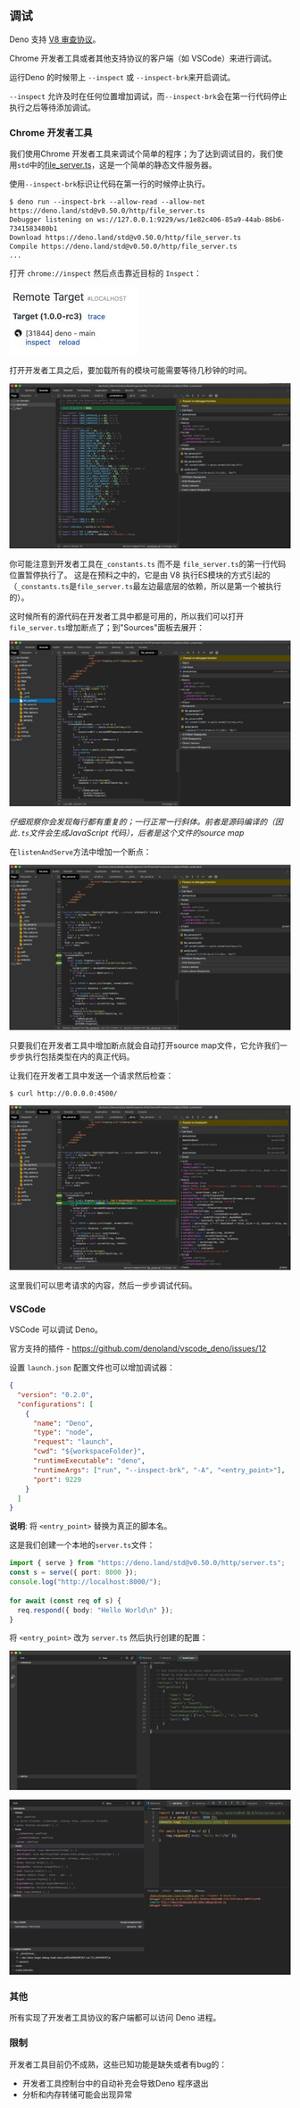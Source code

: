 ## 调试

Deno 支持 [V8 审查协议](https://v8.dev/docs/inspector)。


Chrome 开发者工具或者其他支持协议的客户端（如 VSCode）来进行调试。

运行Deno 的时候带上 `--inspect` 或 `--inspect-brk`来开启调试。

`--inspect` 允许及时在任何位置增加调试，而`--inspect-brk`会在第一行代码停止执行之后等待添加调试。

### Chrome 开发者工具

我们使用Chrome 开发者工具来调试个简单的程序；为了达到调试目的，我们使用`std`中的[file_server.ts](https://deno.land/std@v0.50.0/http/file_server.ts)，这是一个简单的静态文件服务器。

使用`--inspect-brk`标识让代码在第一行的时候停止执行。

```shell
$ deno run --inspect-brk --allow-read --allow-net https://deno.land/std@v0.50.0/http/file_server.ts
Debugger listening on ws://127.0.0.1:9229/ws/1e82c406-85a9-44ab-86b6-7341583480b1
Download https://deno.land/std@v0.50.0/http/file_server.ts
Compile https://deno.land/std@v0.50.0/http/file_server.ts
...
```

打开 `chrome://inspect` 然后点击靠近目标的 `Inspect`：

![chrome://inspect](./images/debugger1.jpg)

打开开发者工具之后，要加载所有的模块可能需要等待几秒钟的时间。

![开发者工具打开了](./images/debugger2.jpg)

你可能注意到开发者工具在`_constants.ts` 而不是 `file_server.ts`的第一行代码位置暂停执行了。
这是在预料之中的，它是由 V8 执行ES模块的方式引起的（`_constants.ts`是`file_server.ts`最左边最底层的依赖，所以是第一个被执行的）。

这时候所有的源代码在开发者工具中都是可用的，所以我们可以打开`file_server.ts`增加断点了；到"Sources"面板去展开：

![打开 file_server.ts](./images/debugger3.jpg)

_仔细观察你会发现每行都有重复的；一行正常一行斜体。前者是源码编译的（因此`.ts`文件会生成JavaScript 代码），后者是这个文件的source map_

在`listenAndServe`方法中增加一个断点：

![file_server.ts 断开](./images/debugger4.jpg)

只要我们在开发者工具中增加断点就会自动打开source map文件，它允许我们一步步执行包括类型在内的真正代码。

让我们在开发者工具中发送一个请求然后检查：


```
$ curl http://0.0.0.0:4500/
```

![请求处理断开](./images/debugger5.jpg)

这里我们可以思考请求的内容，然后一步步调试代码。


### VSCode

VSCode 可以调试 Deno。 

官方支持的插件 - https://github.com/denoland/vscode_deno/issues/12

设置 `launch.json` 配置文件也可以增加调试器：


```json
{
  "version": "0.2.0",
  "configurations": [
    {
      "name": "Deno",
      "type": "node",
      "request": "launch",
      "cwd": "${workspaceFolder}",
      "runtimeExecutable": "deno",
      "runtimeArgs": ["run", "--inspect-brk", "-A", "<entry_point>"],
      "port": 9229
    }
  ]
}
```

**说明**: 将 `<entry_point>` 替换为真正的脚本名。

这是我们创建一个本地的`server.ts`文件：


```ts
import { serve } from "https://deno.land/std@v0.50.0/http/server.ts";
const s = serve({ port: 8000 });
console.log("http://localhost:8000/");

for await (const req of s) {
  req.respond({ body: "Hello World\n" });
}
```

将 `<entry_point>` 改为 `server.ts` 然后执行创建的配置：

![VSCode debugger](./images/debugger6.jpg)

![VSCode debugger](./images/debugger7.jpg)

### 其他

所有实现了开发者工具协议的客户端都可以访问 Deno 进程。

### 限制

开发者工具目前仍不成熟，这些已知功能是缺失或者有bug的：

- 开发者工具控制台中的自动补充会导致Deno 程序退出
- 分析和内存转储可能会出现异常

